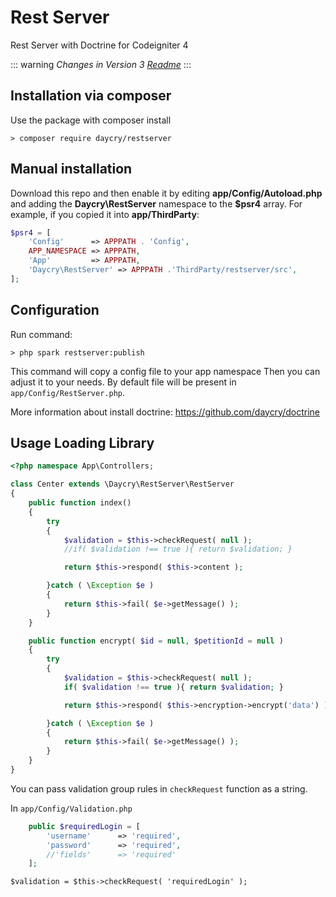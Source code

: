 # Rest Server

Rest Server with Doctrine for Codeigniter 4

::: warning
*Changes in Version 3 [Readme](https://github.com/daycry/restserver/blob/master/UPDATE-v3.md)*
:::


## Installation via composer

Use the package with composer install

	> composer require daycry/restserver

## Manual installation

Download this repo and then enable it by editing **app/Config/Autoload.php** and adding the **Daycry\RestServer**
namespace to the **$psr4** array. For example, if you copied it into **app/ThirdParty**:

```php
$psr4 = [
    'Config'      => APPPATH . 'Config',
    APP_NAMESPACE => APPPATH,
    'App'         => APPPATH,
    'Daycry\RestServer' => APPPATH .'ThirdParty/restserver/src',
];
```

## Configuration

Run command:

	> php spark restserver:publish

This command will copy a config file to your app namespace
Then you can adjust it to your needs. By default file will be present in `app/Config/RestServer.php`.

More information about install doctrine: https://github.com/daycry/doctrine


## Usage Loading Library

```php
<?php namespace App\Controllers;

class Center extends \Daycry\RestServer\RestServer
{
    public function index()
    {
        try
		{
            $validation = $this->checkRequest( null );
            //if( $validation !== true ){ return $validation; }

            return $this->respond( $this->content );

        }catch ( \Exception $e )
		{
            return $this->fail( $e->getMessage() );
        }
    }

    public function encrypt( $id = null, $petitionId = null )
    {
        try
		{
            $validation = $this->checkRequest( null );
            if( $validation !== true ){ return $validation; }

            return $this->respond( $this->encryption->encrypt('data') );

        }catch ( \Exception $e )
		{
            return $this->fail( $e->getMessage() );
        }
    }
}

```
You can pass validation group rules in `checkRequest` function as a string.

In `app/Config/Validation.php`
```php
	public $requiredLogin = [
		'username'		=> 'required',
		'password'		=> 'required',
		//'fields'		=> 'required'
	];
```
```
$validation = $this->checkRequest( 'requiredLogin' );
```

